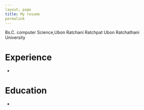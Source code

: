 ```yaml
---
layout; page
title: My resume
permalink
---
```

Bs.C. computer Science,Ubon Ratchani Ratchpat Ubon Ratchathani  University

# Experience
-
# Education
-

